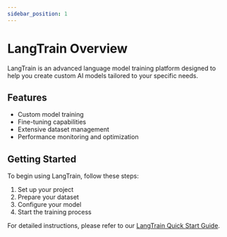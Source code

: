 ```yaml
---
sidebar_position: 1
---
```


# LangTrain Overview

LangTrain is an advanced language model training platform designed to help you create custom AI models tailored to your specific needs.

## Features

- Custom model training
- Fine-tuning capabilities
- Extensive dataset management
- Performance monitoring and optimization

## Getting Started

To begin using LangTrain, follow these steps:

1. Set up your project
2. Prepare your dataset
3. Configure your model
4. Start the training process

For detailed instructions, please refer to our [LangTrain Quick Start Guide](./quickstart).